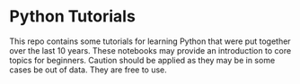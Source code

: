# Python Tutorials

This repo contains some tutorials for learning Python that were put together over the last 10 years. These notebooks may provide an introduction to core topics for beginners. Caution should be applied as they may be in some cases be out of data. They are free to use.
